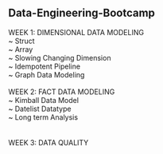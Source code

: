## Data-Engineering-Bootcamp
WEEK 1: DIMENSIONAL DATA MODELING  
          ~ Struct  
          ~ Array  
          ~ Slowing Changing Dimension  
          ~ Idempotent Pipeline  
          ~ Graph Data Modeling  <br><br>
WEEK 2: FACT DATA MODELING  
          ~ Kimball Data Model  
          ~ Datelist Datatype  
          ~ Long term Analysis  <br><br>  
WEEK 3: DATA QUALITY
